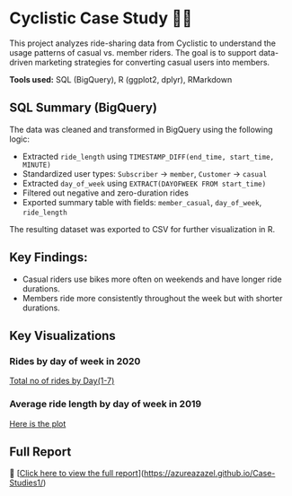 # Cyclistic Case Study 🚴‍♀️

This project analyzes ride-sharing data from Cyclistic to understand the usage patterns of casual vs. member riders. The goal is to support data-driven marketing strategies for converting casual users into members.

**Tools used:** SQL (BigQuery), R (ggplot2, dplyr), RMarkdown
## SQL Summary (BigQuery)

The data was cleaned and transformed in BigQuery using the following logic:

- Extracted `ride_length` using `TIMESTAMP_DIFF(end_time, start_time, MINUTE)`
- Standardized user types: `Subscriber` → `member`, `Customer` → `casual`
- Extracted `day_of_week` using `EXTRACT(DAYOFWEEK FROM start_time)`
- Filtered out negative and zero-duration rides
- Exported summary table with fields: `member_casual`, `day_of_week`, `ride_length`

The resulting dataset was exported to CSV for further visualization in R.


## Key Findings:
- Casual riders use bikes more often on weekends and have longer ride durations.
- Members ride more consistently throughout the week but with shorter durations.
## Key Visualizations
### Rides by day of week in 2020 
[Total no of rides by Day(1-7)](./Figures/001.png)
### Average ride length by day of week in 2019
[Here is the plot](./Figures/003.png)

## Full Report
🧾 [[Click here to view the full report](./Case-Study-1--Cyclistic-Dataset.html)](https://azureazazel.github.io/Case-Studies1/)

